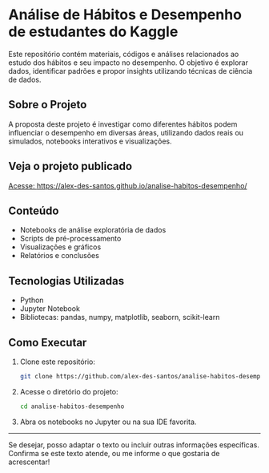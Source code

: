 
# Análise de Hábitos e Desempenho de estudantes do Kaggle

Este repositório contém materiais, códigos e análises relacionados ao estudo dos hábitos e seu impacto no desempenho. O objetivo é explorar dados, identificar padrões e propor insights utilizando técnicas de ciência de dados.

## Sobre o Projeto

A proposta deste projeto é investigar como diferentes hábitos podem influenciar o desempenho em diversas áreas, utilizando dados reais ou simulados, notebooks interativos e visualizações.

## Veja o projeto publicado  

<a href="https://alex-des-santos.github.io/analise-habitos-desempenho/" target="_blank">Acesse: https://alex-des-santos.github.io/analise-habitos-desempenho/</a>

## Conteúdo

- Notebooks de análise exploratória de dados
- Scripts de pré-processamento
- Visualizações e gráficos
- Relatórios e conclusões

## Tecnologias Utilizadas

- Python
- Jupyter Notebook
- Bibliotecas: pandas, numpy, matplotlib, seaborn, scikit-learn

## Como Executar

1. Clone este repositório:
   ```bash
   git clone https://github.com/alex-des-santos/analise-habitos-desempenho.git
   ```
2. Acesse o diretório do projeto:
   ```bash
   cd analise-habitos-desempenho
   ```
3. Abra os notebooks no Jupyter ou na sua IDE favorita.

---

Se desejar, posso adaptar o texto ou incluir outras informações específicas. Confirma se este texto atende, ou me informe o que gostaria de acrescentar!
